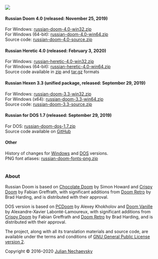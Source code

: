 ![](http://jnechaevsky.users.sourceforge.net/projects/rusdoom/files/russian_doom_git.png)

#### Russian Doom 4.0 (released: November 25, 2019)

For Windows: [russian-doom-4.0-win32.zip](https://github.com/JNechaevsky/russian-doom/releases/download/4.0/russian-doom-4.0-win32.zip)<br />
For Windows (64-bit): [russian-doom-4.0-win64.zip](https://github.com/JNechaevsky/russian-doom/releases/download/4.0/russian-doom-4.0-win64.zip)<br />
Source code: [russian-doom-4.0-source.zip](https://github.com/JNechaevsky/russian-doom/releases/download/4.0/russian-doom-4.0-source.zip)<br />

#### Russian Heretic 4.0 (released: February 3, 2020)

For Windows: [russian-heretic-4.0-win32.zip](https://github.com/JNechaevsky/russian-doom/releases/download/heretic-4.0/russian-heretic-4.0-win32.zip)<br />
For Windows (64-bit): [russian-heretic-4.0-win64.zip](https://github.com/JNechaevsky/russian-doom/releases/download/heretic-4.0/russian-heretic-4.0-win64.zip)<br />
Source code available in [zip](https://github.com/JNechaevsky/russian-doom/archive/heretic-4.0.zip) and [tar.gz](https://github.com/JNechaevsky/russian-doom/archive/heretic-4.0.tar.gz) formats<br />

#### Russian Hexen 3.3 (unified package, released: September 29, 2019)

For Windows: [russian-doom-3.3-win32.zip](https://github.com/JNechaevsky/russian-doom/releases/download/3.3/russian-doom-3.3-win32.zip)<br />
For Windows (x64): [russian-doom-3.3-win64.zip](https://github.com/JNechaevsky/russian-doom/releases/download/3.3/russian-doom-3.3-win64.zip)<br />
Source code: [russian-doom-3.3-source.zip](https://github.com/JNechaevsky/russian-doom/releases/download/3.3/russian-doom-3.3-source.zip)<br />

#### Russian for DOS 1.7 (released: September 29, 2019)

For DOS: [russian-doom-dos-1.7.zip](https://github.com/JNechaevsky/russian-doom/releases/download/dos-1.7/russian-doom-dos-1.7.zip)<br />
Source code available on [GitHub](https://github.com/JNechaevsky/russian-doom/tree/master/src_dos)

#### Other

History of changes for [Windows](https://jnechaevsky.github.io/projects/rusdoom/files/changelog_eng.html) and [DOS](https://jnechaevsky.github.io/projects/rusdoom/files/changelog_dos_rus.html) versions.<br />
PNG font atlases: [russian-doom-fonts-png.zip](https://jnechaevsky.github.io/projects/rusdoom/files/russian-doom-fonts-png.zip)<br /><br />

### About

Russian Doom is based on [Chocolate Doom](https://www.chocolate-doom.org) by Simon Howard and [Crispy Doom](http://fabiangreffrath.github.io/crispy-doom) by Fabian Greffrath, with significant additions from [Doom Retro](http://doomretro.com) by Brad Harding, and is distributed with their approval.

DOS version is based on [PCDoom](https://github.com/nukeykt/PCDoom-v2) by Alexey Khokholov and [Doom Vanille](https://github.com/AXDOOMER/doom-vanille) by Alexandre-Xavier Labonté-Lamoureux, with significant additions from [Crispy Doom](http://fabiangreffrath.github.io/crispy-doom) by Fabian Greffrath and [Doom Retro](http://doomretro.com) by Brad Harding, and is distributed with their approval. 

The project, along with all its translation materials and source code, are available under the terms and conditions of [GNU General Public License version 2](https://github.com/JNechaevsky/russian-doom/blob/master/LICENSE.txt).

Copyright &copy; 2016&ndash;2020 [Julian Nechaevsky](http://jnechaevsky.users.sourceforge.net/author.html)
